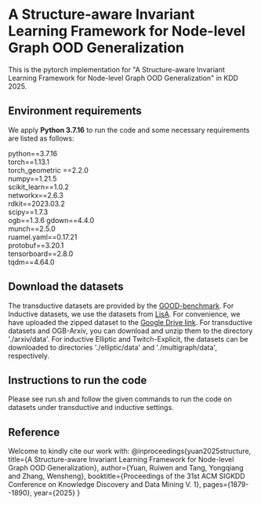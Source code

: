# A Structure-aware Invariant Learning Framework for Node-level Graph OOD Generalization

This is the pytorch implementation for "A Structure-aware Invariant Learning Framework for Node-level Graph OOD Generalization" in KDD 2025.

## Environment requirements

We apply **Python 3.7.16** to run the code and some necessary requirements are listed as follows:

python==3.7.16  
torch==1.13.1  
torch_geometric ==2.2.0  
numpy==1.21.5  
scikit_learn==1.0.2  
networkx==2.6.3  
rdkit==2023.03.2  
scipy==1.7.3  
ogb==1.3.6 
gdown==4.4.0  
munch==2.5.0  
ruamel.yaml==0.17.21  
protobuf==3.20.1  
tensorboard==2.8.0  
tqdm==4.64.0  

## Download the datasets
The transductive datasets are provided by the [GOOD-benchmark](https://github.com/divelab/GOOD/tree/main). For Inductive datasets, we use the datasets from [LisA](https://github.com/Samyu0304/LiSA). For convenience, we have uploaded the zipped dataset to the [Google Drive link](https://drive.google.com/drive/folders/1SgxiUBQV6gOs4TVL_uTGVDGBcqOhRtjQ). For transductive datasets and OGB-Arxiv, you can download and unzip them to the directory './arxiv/data'. For inductive Elliptic and Twitch-Explicit, the datasets can be downloaded to directories './elliptic/data' and './multigraph/data', respectively.  


## Instructions to run the code

Please see run.sh and follow the given commands to run the code on datasets under transductive and inductive settings.

## Reference

Welcome to kindly cite our work with:
@inproceedings{yuan2025structure,
  title={A Structure-aware Invariant Learning Framework for Node-level Graph OOD Generalization},
  author={Yuan, Ruiwen and Tang, Yongqiang and Zhang, Wensheng},
  booktitle={Proceedings of the 31st ACM SIGKDD Conference on Knowledge Discovery and Data Mining V. 1},
  pages={1879--1890},
  year={2025}
}
